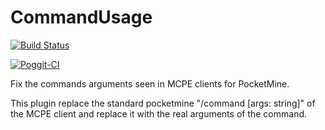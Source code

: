 # CommandUsage

[![Build Status](https://travis-ci.org/BoxOfDevs/CommandUsage.svg?branch=master)](https://travis-ci.org/BoxOfDevs/CommandUsage)

[![Poggit-CI](https://poggit.pmmp.io/ci.badge/BoxOfDevs/CommandUsage/CommandUsage)](https://poggit.pmmp.io/ci/BoxOfDevs/CommandUsage/CommandUsage)

Fix the commands arguments seen in MCPE clients for PocketMine. 
    
This plugin replace the standard pocketmine "/command [args: string]" of the MCPE client and replace it with the real arguments of the command.
